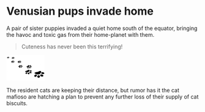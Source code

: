 # Venusian pups invade home

A pair of sister puppies invaded a quiet home south of the equator, bringing the havoc and toxic gas from their home-planet with them. 

> Cuteness has never been this terrifying!

![](issues/1/puppies.png)

The resident cats are keeping their distance, but rumor has it the cat mafioso are hatching a plan to prevent any further loss of their supply of cat biscuits.
